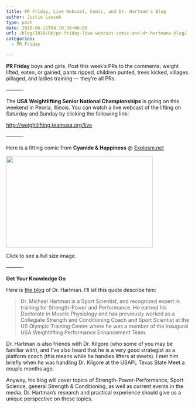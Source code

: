 ```yaml
---
title: PR Friday, Live Webcast, Comic, and Dr. Hartman’s Blog
author: Justin Lascek
type: post
date: 2010-06-11T04:10:39+00:00
url: /blog/2010/06/pr-friday-live-webcast-comic-and-dr-hartmans-blog/
categories:
  - PR Friday

---
```

**PR Friday** boys and girls. Post this week&#8217;s PRs to the comments; weight lifted, eaten, or gained, pants ripped, children punted, trees kicked, villages pillaged, and ladies training &#8212; they&#8217;re all PRs.
  
&#8212;&#8212;&#8212;-
  

  
The **USA Weightlifting Senior National Championships** is going on this weekend in Peoria, Illinois. You can watch a live webcast of the lifting on Saturday and Sunday by clicking the following link:
  
<http://weightlifting.teamusa.org/live>

&#8212;&#8212;&#8212;-
  

  
Here is a fitting comic from </a>**Cyanide & Happiness** @ [Explosm.net][1]
  

  


<div id="attachment_1959" style="width: 410px" class="wp-caption aligncenter">
  <a href="/2010/06/manly.png"><img aria-describedby="caption-attachment-1959" data-attachment-id="1959" data-permalink="/blog/2010/06/pr-friday-live-webcast-comic-and-dr-hartmans-blog/manly/" data-orig-file="/2010/06/manly.png" data-orig-size="720,450" data-comments-opened="1" data-image-meta="{&quot;aperture&quot;:&quot;0&quot;,&quot;credit&quot;:&quot;&quot;,&quot;camera&quot;:&quot;&quot;,&quot;caption&quot;:&quot;&quot;,&quot;created_timestamp&quot;:&quot;0&quot;,&quot;copyright&quot;:&quot;&quot;,&quot;focal_length&quot;:&quot;0&quot;,&quot;iso&quot;:&quot;0&quot;,&quot;shutter_speed&quot;:&quot;0&quot;,&quot;title&quot;:&quot;&quot;}" data-image-title="manly" data-image-description="" data-medium-file="/2010/06/manly-400x250.png" data-large-file="/2010/06/manly.png" src="/2010/06/manly-400x250.png" alt="" title="manly" width="400" height="250" class="size-medium wp-image-1959" srcset="/2010/06/manly-400x250.png 400w, /2010/06/manly.png 720w" sizes="(max-width: 400px) 100vw, 400px" /></a>
  
  <p id="caption-attachment-1959" class="wp-caption-text">
    Click to see a full size image.
  </p>
</div>

&#8212;&#8212;&#8212;-
  

  
**Get Your Knowledge On**
  
Here is [the blog][2] of Dr. Hartman. I&#8217;ll let this quote describe him:

> Dr. Michael Hartman is a Sport Scientist, and recognized expert in training for Strength-Power and Performance. He earned his Doctorate in Muscle Physiology and has previously worked as a Collegiate Strength and Conditioning Coach and Sport Scientist at the US Olympic Training Center where he was a member of the inaugural USA Weightlifting Performance Enhancement Team. 

Dr. Hartman is also friends with Dr. Kilgore (who some of you may be familiar with), and I&#8217;ve also heard that he is a very good strategist as a platform coach (this means while he handles lifters at meets). I met him briefly when he was handling Dr. Kilgore at the USAPL Texas State Meet a couple months ago.
  

  
Anyway, his blog will cover topics of Strength-Power-Performance, Sport Science, general Strength & Conditioning, as well as current events in the media. Dr. Hartman&#8217;s research and practical experience should give us a unique perspective on these topics.

 [1]: http://www.explosm.net
 [2]: http://doctorhartman.blogspot.com/

